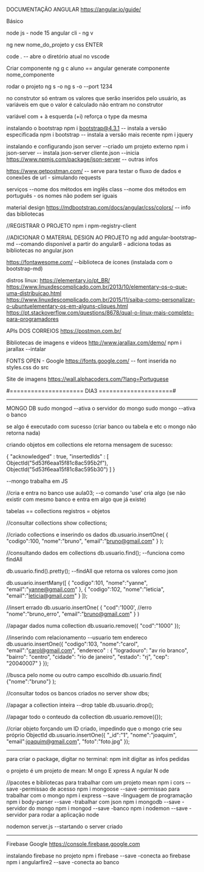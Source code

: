 DOCUMENTAÇÃO ANGULAR
https://angular.io/guide/

Básico

node js - node 15
angular cli - ng v

ng new nome_do_projeto
y
css ENTER

code . -- abre o diretório atual no vscode

Criar componente
ng g c aluno == angular generate componente nome_componente

rodar o projeto
ng s -o
ng s -o --port 1234

no construtor só entram os valores que serão inseridos pelo usuário, as variáveis em que o valor é calculado não entram no construtor

variável com + à esquerda (+i) reforça o type da mesma

instalando o bootstrap
npm i bootstrap@4.3.1 -- instala a versão especificada 
npm i bootstrap -- instala a versão mais recente
npm i jquery

instalando e configurando json server --criado um projeto externo
npm i json-server -- instala
json-server cliente.json --inicia
https://www.npmjs.com/package/json-server -- outras infos

https://www.getpostman.com/ -- serve para testar o fluxo de dados e conexões de url - simulando requests

serviços --nome dos métodos em inglês
class --nome dos métodos em português - os nomes não podem ser iguais

material design
https://mdbootstrap.com/docs/angular/css/colors/ -- info das bibliotecas

//REGISTRAR O PROJETO
npm i npm-registry-client

//ADICIONAR O MATERIAL DESIGN AO PROJETO
ng add angular-bootstrap-md --comando disponível a partir do angular8 - adiciona todas as bibliotecas no angular.json

https://fontawesome.com/ --biblioteca de ícones (instalada com o bootstrap-md)


distros linux:
https://elementary.io/pt_BR/
https://www.linuxdescomplicado.com.br/2013/10/elementary-os-o-que-uma-distribuicao.html
https://www.linuxdescomplicado.com.br/2015/11/saiba-como-personalizar-o-ubuntuelementary-os-em-alguns-cliques.html
https://pt.stackoverflow.com/questions/8678/qual-o-linux-mais-completo-para-programadores

APIs DOS CORREIOS
https://postmon.com.br/

Bibliotecas de imagens e vídeos
http://www.jarallax.com/demo/
npm i jarallax --intalar

FONTS OPEN - Google
https://fonts.google.com/ -- font inserida no styles.css do src

Site de imagens
https://wall.alphacoders.com/?lang=Portuguese

#===================== DIA3 =====================#

***********************************************
MONGO DB
sudo mongod --ativa o servidor do mongo
sudo mongo --ativa o banco

se algo é executado com sucesso (criar banco ou tabela e etc o mongo não retorna nada)

criando objetos em collections ele retorna mensagem de sucesso:

{
	"acknowledged" : true,
	"insertedIds" : [
		ObjectId("5d53f6eaa15f81c8ac595b2f"),
		ObjectId("5d53f6eaa15f81c8ac595b30")
	]
}


--mongo trabalha em JS

//cria e entra no banco
use aula03; --o comando 'use' cria algo (se não existir com mesmo banco e entra em algo que já existe)

tabelas == collections
registros = objetos

//consultar collections
show collections;

//criado collections e inserindo os dados
db.usuario.insertOne(
    {
        "codigo":100,
        "nome":"bruno",
        "email":"bruno@gmail.com"
    }
);

//consultando dados em collections
db.usuario.find(); --funciona como findAll

db.usuario.find().pretty(); --findAll que retorna os valores como json

db.usuario.insertMany([
    {
        "codigo":101,
        "nome":"yanne",
        "email":"yanne@gmail.com"
    },
    {
        "codigo":102,
        "nome":"leticia",
        "email":"leticia@gmail.com"
    }
]);

//insert errado
db.usuario.insertOne(
    {
        "cod":'1000', //erro
        "nome":"bruno_erro",
        "email":"bruno@gmail.com"
    }
)

//apagar dados numa collection
db.usuario.remove({
    "cod":"1000"
});

//inserindo com relacionamento --usuario tem endereco
db.usuario.insertOne({
    "codigo":103,
    "nome":"carol",
    "email":"carol@gmail.com",
    "endereco" : {
        "logradouro": "av rio branco",
        "bairro": "centro",
        "cidade": "rio de janeiro",
        "estado": "rj",
        "cep": "20040007"
    }
});

//busca pelo nome ou outro campo escolhido
db.usuario.find(
    {"nome":"bruno"}
);

//consultar todos os bancos criados no server
show dbs;

//apagar a collection inteira --drop table
db.usuario.drop();

//apagar todo o conteudo da collection
db.usuario.remove({});

//criar objeto forçando um ID criado, impedindo que o mongo crie seu próprio ObjectId
db.usuario.insertOne({
    "_id":"1",
    "nome":"joaquim",
    "email":joaquim@gmail.com",
    "foto":"foto.jpg"
});

*******************************
para criar o package, digitar no terminal:
npm init
digitar as infos pedidas

o projeto é um projeto de mean:
M ongo
E xpress
A ngular
N ode


//pacotes e bibliotecas para trabalhar com um projeto mean
npm i cors --save           -permissao de acesso
npm i mongoose --save       -permissao para trabalhar com o mongo
npm i express --save        -linguagem de programação
npm i body-parser --save    -trabalhar com json
npm i mongodb --save        -servidor do mongo
npm i mongod --save         -banco
npm i nodemon --save        - servidor para rodar a aplicação node

nodemon server.js --startando o server criado

******************
Firebase Google 
https://console.firebase.google.com

<!-- The core Firebase JS SDK is always required and must be listed first -->
<script src="https://www.gstatic.com/firebasejs/6.3.5/firebase-app.js"></script>

<!-- TODO: Add SDKs for Firebase products that you want to use
     https://firebase.google.com/docs/web/setup#config-web-app -->

<script>
  // Your web app's Firebase configuration
  var firebaseConfig = {
    apiKey: "AIzaSyDADfOS94tI24ACjPQU7xlbAhfu9hXN8Dg",
    authDomain: "projetobmjda.firebaseapp.com",
    databaseURL: "https://projetobmjda.firebaseio.com",
    projectId: "projetobmjda",
    storageBucket: "",
    messagingSenderId: "679238946514",
    appId: "1:679238946514:web:44184a6d489ccfa4"
  };
  // Initialize Firebase
  firebase.initializeApp(firebaseConfig);
</script>

instalando firebase no projeto
npm i firebase --save		-conecta ao firebase
npm i angularfire2 --save	-conecta ao banco

